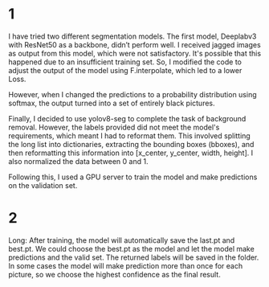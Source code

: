 # 1
I have tried two different segmentation models. The first model, Deeplabv3 with ResNet50 as a backbone, didn’t perform well. I received jagged images as output from this model, which were not satisfactory. It's possible that this happened due to an insufficient training set. So, I modified the code to adjust the output of the model using F.interpolate, which led to a lower Loss.

However, when I changed the predictions to a probability distribution using softmax, the output turned into a set of entirely black pictures.

Finally, I decided to use yolov8-seg to complete the task of background removal. However, the labels provided did not meet the model's requirements, which meant I had to reformat them. This involved splitting the long list into dictionaries, extracting the bounding boxes (bboxes), and then reformatting this information into [x_center, y_center, width, height]. I also normalized the data between 0 and 1.

Following this, I used a GPU server to train the model and make predictions on the validation set.

# 2
Long:
After training, the model will automatically save the last.pt and best.pt. We could choose the best.pt as the model and let the model make predictions and the valid set. The returned labels will be saved in the folder. In some cases the model will make prediction more than once for each picture, so we choose the highest confidence as the final result.
